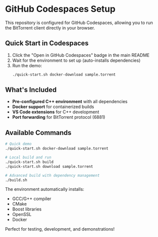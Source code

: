 # GitHub Codespaces Setup

This repository is configured for GitHub Codespaces, allowing you to run the BitTorrent client directly in your browser.

## Quick Start in Codespaces

1. Click the "Open in GitHub Codespaces" badge in the main README
2. Wait for the environment to set up (auto-installs dependencies)
3. Run the demo:
   ```bash
   ./quick-start.sh docker-download sample.torrent
   ```

## What's Included

- **Pre-configured C++ environment** with all dependencies
- **Docker support** for containerized builds
- **VS Code extensions** for C++ development
- **Port forwarding** for BitTorrent protocol (6881)

## Available Commands

```bash
# Quick demo
./quick-start.sh docker-download sample.torrent

# Local build and run
./quick-start.sh build
./quick-start.sh download sample.torrent

# Advanced build with dependency management
./build.sh
```

The environment automatically installs:
- GCC/G++ compiler
- CMake
- Boost libraries
- OpenSSL
- Docker

Perfect for testing, development, and demonstrations! 